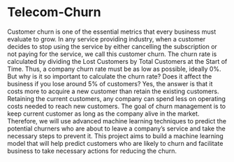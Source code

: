 # Telecom-Churn

Customer churn is one of the essential metrics that every business must evaluate to grow. In any service providing industry, when a customer decides to stop using the service by either cancelling the subscription or not paying for the service, we call this customer churn.
The churn rate is calculated by dividing the Lost Customers by Total Customers at the Start of Time.
Thus, a company churn rate must be as        low as possible, ideally 0%.
But why is it so important to calculate the churn rate? Does it affect the business if you lose around 5% of customers? Yes, the answer is that it costs more to acquire a new customer than retain the existing customers. Retaining the current customers, any company can spend less on operating costs needed to reach new customers.
The goal of churn management is to keep current customer as long as the company alive in the market.
Therefore, we will use advanced machine learning techniques to predict the potential churners who are about to leave a company’s service and take the necessary steps to prevent it.
This project aims to build a machine learning model that will help predict customers who are likely to churn and facilitate business to take necessary actions for reducing the churn.

